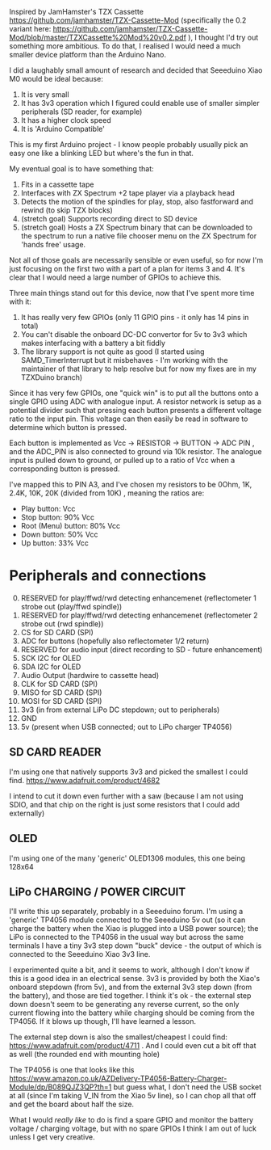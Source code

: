 Inspired by JamHamster's TZX Cassette  https://github.com/jamhamster/TZX-Cassette-Mod (specifically the 0.2 variant here: https://github.com/jamhamster/TZX-Cassette-Mod/blob/master/TZXCassette%20Mod%20v0.2.pdf ), I thought I'd try out something more ambitious.  To do that, I realised I would need a much smaller device platform than the Arduino Nano.

I did a laughably small amount of research and decided that Seeeduino Xiao M0 would be ideal because:

1. It is very small
2. It has 3v3 operation which I figured could enable use of smaller simpler peripherals (SD reader, for example)
3. It has a higher clock speed
4. It is 'Arduino Compatible'

This is my first Arduino project - I know people probably usually pick an easy one like a blinking LED but where's the fun in that.

My eventual goal is to have something that:

1. Fits in a cassette tape
2. Interfaces with ZX Spectrum +2 tape player via a playback head
3. Detects the motion of the spindles for play, stop, also fastforward and rewind (to skip TZX blocks)
4. (stretch goal) Supports recording direct to SD device
5. (stretch goal) Hosts a ZX Spectrum binary that can be downloaded to the spectrum to run a native file chooser menu on the ZX Spectrum for 'hands free' usage.

Not all of those goals are necessarily sensible or even useful, so for now I'm just focusing on the first two with a part of a plan for items 3 and 4.  It's clear that I would need a large number of GPIOs to achieve this.

Three main things stand out for this device, now that I've spent more time with it:

1. It has really very few GPIOs (only 11 GPIO pins - it only has 14 pins in total)
2. You can't disable the onboard DC-DC convertor for 5v to 3v3 which makes interfacing with a battery a bit fiddly
3. The library support is not quite as good (I started using SAMD_TimerInterrupt but it misbehaves - I'm working with the maintainer of that library to help resolve but for now my fixes are in my TZXDuino branch)

Since it has very few GPIOs, one "quick win" is to put all the buttons onto a single GPIO using ADC with analogue input.  A resistor network is setup as a potential divider such that pressing each button presents a different voltage ratio to the input pin.  This voltage can then easily be read in software to determine which button is pressed.

Each button is implemented as Vcc -> RESISTOR -> BUTTON -> ADC PIN , and the ADC_PIN is also connected to ground via 10k resistor.  The analogue input is pulled down to ground, or pulled up to a ratio of Vcc when a corresponding button is pressed.

I've mapped this to PIN A3, and I've chosen my resistors to be 0Ohm, 1K, 2.4K, 10K, 20K (divided from 10K) , meaning the ratios are:

* Play button: Vcc
* Stop button: 90% Vcc
* Root (Menu) button: 80% Vcc
* Down button: 50% Vcc
* Up button: 33% Vcc


# Peripherals and connections

0.  RESERVED for play/ffwd/rwd detecting enhancemenet (reflectometer 1 strobe out (play/ffwd spindle)) 
1.  RESERVED for play/ffwd/rwd detecting enhancemenet (reflectometer 2 strobe out (rwd spindle))
2.  CS for SD CARD (SPI)
3.  ADC for buttons (hopefully also reflectometer 1/2 return)
4.  RESERVED for audio input (direct recording to SD - future enhancement)
5.  SCK I2C for OLED
6.  SDA I2C for OLED
7.  Audio Output (hardwire to cassette head)
8.  CLK for SD CARD (SPI)
9.  MISO for SD CARD (SPI)
10.  MOSI for SD CARD (SPI)
11.  3v3 (in from external LiPo DC stepdown; out to peripherals)
12.  GND
13.  5v (present when USB connected; out to LiPo charger TP4056)

## SD CARD READER
I'm using one that natively supports 3v3 and picked the smallest I could find.  https://www.adafruit.com/product/4682

I intend to cut it down even further with a saw (because I am not using SDIO, and that chip on the right is just some resistors that I could add externally)

## OLED
I'm using one of the many 'generic' OLED1306 modules, this one being 128x64

## LiPo CHARGING / POWER CIRCUIT
I'll write this up separately, probably in a Seeeduino forum.  I'm using a 'generic' TP4056 module connected to the Seeeduino 5v out (so it can charge the battery when the Xiao is plugged into a USB power source); the LiPo is connected to the TP4056 in the usual way but across the same terminals I have a tiny 3v3 step down "buck" device - the output of which is connected to the Seeeduino Xiao 3v3 line.

I experimented quite a bit, and it seems to work, although I don't know if this is a good idea in an electrical sense.  3v3 is provided by both the Xiao's onboard stepdown (from 5v), and from the external 3v3 step down (from the battery), and those are tied together.  I think it's ok - the external step down doesn't seem to be generating any reverse current, so the only current flowing into the battery while charging should be coming from the TP4056.  If it blows up though, I'll have learned a lesson.

The external step down is also the smallest/cheapest I could find: https://www.adafruit.com/product/4711 .  And I could even cut a bit off that as well (the rounded end with mounting hole)

The TP4056 is one that looks like this https://www.amazon.co.uk/AZDelivery-TP4056-Battery-Charger-Module/dp/B089QJZ3QP?th=1 but guess what, I don't need the USB socket at all (since I'm taking V_IN from the Xiao 5v line), so I can chop all that off and get the board about half the size.

What I would *really like* to do is find a spare GPIO and monitor the battery voltage / charging voltage, but with no spare GPIOs I think I am out of luck unless I get very creative.
